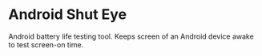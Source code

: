 # Android Shut Eye
Android battery life testing tool.
Keeps screen of an Android device awake to test screen-on time.
